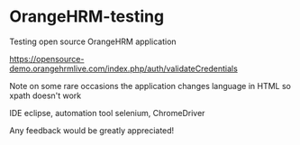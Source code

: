 # OrangeHRM-testing
Testing open source OrangeHRM application

https://opensource-demo.orangehrmlive.com/index.php/auth/validateCredentials

Note on some rare occasions the application changes language in HTML so xpath doesn't work 

IDE eclipse, automation tool selenium, ChromeDriver 

Any feedback would be greatly appreciated!
